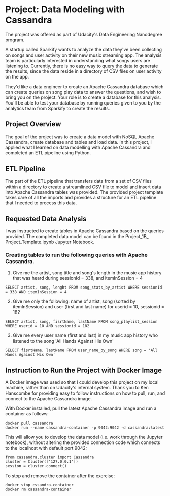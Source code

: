 # Project: Data Modeling with Cassandra

The project was offered as part of Udacity's Data Engineering Nanodegree program.

A startup called Sparkify wants to analyze the data they've been collecting on songs and user activity on their new music streaming app. The analysis team is particularly interested in understanding what songs users are listening to. Currently, there is no easy way to query the data to generate the results, since the data reside in a directory of CSV files on user activity on the app.

They'd like a data engineer to create an Apache Cassandra database which can create queries on song play data to answer the questions, and wish to bring you on the project. Your role is to create a database for this analysis. You'll be able to test your database by running queries given to you by the analytics team from Sparkify to create the results.

## Project Overview

The goal of the project was to create a data model with NoSQL Apache Cassandra, create database and tables and load data. In this project, I applied what I learned on data modelling with Apache Cassandra and completed an ETL pipeline using Python. 

## ETL Pipeline

The part of the ETL pipeline that transfers data from a set of CSV files within a directory to create a streamlined CSV file to model and insert data into Apache Cassandra tables was provided. The provided project template takes care of all the imports and provides a structure for an ETL pipeline that I needed to process this data.

## Requested Data Analysis

I was instructed to create tables in Apache Cassandra based on the queries provided. The completed data model can be found in the Project_1B_ Project_Template.ipynb Jupyter Notebook.

### Creating tables to run the following queries with Apache Cassandra.

1. Give me the artist, song title and song's length in the music app history that was heard during sessionId = 338, and itemInSession = 4

```SELECT artist, song, lenght FROM song_stats_by_artist WHERE sessionId = 338 AND itemInSession = 4```

2. Give me only the following: name of artist, song (sorted by itemInSession) and user (first and last name) for userid = 10, sessionid = 182

```SELECT artist, song, fisrtName, lastName FROM song_playlist_session WHERE userid = 10 AND sessionid = 182```

3. Give me every user name (first and last) in my music app history who listened to the song 'All Hands Against His Own'

```SELECT fisrtName, lastName FROM user_name_by_song WHERE song = 'All Hands Against His Own'```

## Instruction to Run the Project with Docker Image

A Docker image was used so that I could develop this project on my local machine, rather than on Udacity's internal system. Thank you to Ken Hanscombe for providing easy to follow instructions on how to pull, run, and connect to the Apache Cassandra image.

With Docker installed, pull the latest Apache Cassandra image and run a container as follows:

```docker pull cassandra```
<br>
```docker run --name cassandra-container -p 9042:9042 -d cassandra:latest```

This will allow you to develop the data model (i.e. work through the Jupyter notebook), without altering the provided connection code which connects to the localhost with default port 9042:

```from cassandra.cluster import Cassandra```<br>
```cluster = Cluster(['127.0.0.1'])```<br>
```session = cluster.connect()```<br>

To stop and remove the container after the exercise:

```docker stop cssandra-container```<br>
```docker rm cassandra-container```<br>
